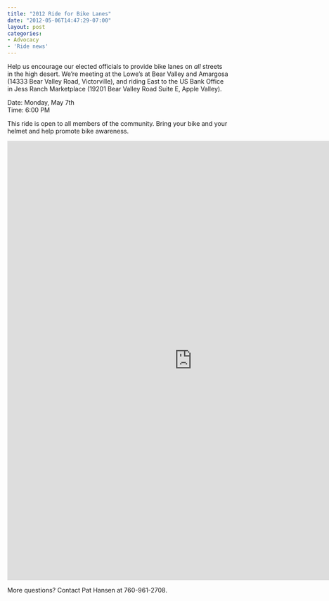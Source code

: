 ```yaml
---
title: "2012 Ride for Bike Lanes"
date: "2012-05-06T14:47:29-07:00"
layout: post
categories:
- Advocacy
- 'Ride news'
---
```


Help us encourage our elected officials to provide bike lanes on *all* streets in the high desert. We’re meeting at the Lowe’s at Bear Valley and Amargosa (14333 Bear Valley Road, Victorville), and riding East to the US Bank Office in Jess Ranch Marketplace (19201 Bear Valley Road Suite E, Apple Valley).  
  
Date: Monday, May 7th  
Time: 6:00 PM

This ride is open to all members of the community. Bring your bike and your helmet and help promote bike awareness.

<iframe class="scribd_iframe_embed" data-aspect-ratio="0.7729220222793488" frameborder="0" height="1000" id="250096729" loading="lazy" scrolling="no" src="https://www.scribd.com/embeds/250096729/content" title="20120507 Ride for Bike Lanes" width="840"></iframe><script type="text/javascript">          (function() { var scribd = document.createElement("script"); scribd.type = "text/javascript"; scribd.async = true; scribd.src = "https://www.scribd.com/javascripts/embed_code/inject.js"; var s = document.getElementsByTagName("script")[0]; s.parentNode.insertBefore(scribd, s); })()        </script>

More questions? Contact Pat Hansen at 760-961-2708.